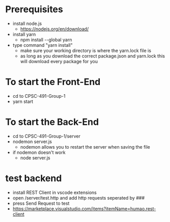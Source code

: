# Prerequisites
- install node.js
  - https://nodejs.org/en/download/
- install yarn
  - npm install --global yarn
- type command "yarn install"
  - make sure your working directory is where the yarn.lock file is
  - as long as you download the correct package.json and yarn.lock this will download every package for you

# To start the Front-End

- cd to CPSC-491-Group-1
- yarn start

# To start the Back-End

- cd to CPSC-491-Group-1/server
- nodemon server.js
  - nodemon allows you to restart the server when saving the file
- if nodemon doesn't work
  - node server.js

# test backend

- install REST Client in vscode extensions
- open /server/test.http and add http requests seperated by ###
- press Send Request to test
- https://marketplace.visualstudio.com/items?itemName=humao.rest-client
